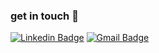 ### get in touch 🐒

[![Linkedin Badge](https://img.shields.io/badge/Mateus%20Satoh-0077B5?style=flat-square&logo=Linkedin&logoColor=white&link=https://www.linkedin.com/in/mateussatoh/)](https://www.linkedin.com/in/mateussatoh/)
[![Gmail Badge](https://img.shields.io/badge/mateussatoh@gmail.com-B23121?style=flat-square&logo=Gmail&logoColor=white&link=mailto:mateussatoh@gmail.com)](mailto:mateussatoh@gmail.com)
